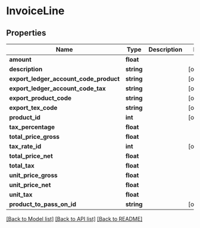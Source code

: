 # InvoiceLine

## Properties
Name | Type | Description | Notes
------------ | ------------- | ------------- | -------------
**amount** | **float** |  | 
**description** | **string** |  | [optional] 
**export_ledger_account_code_product** | **string** |  | [optional] 
**export_ledger_account_code_tax** | **string** |  | [optional] 
**export_product_code** | **string** |  | [optional] 
**export_tex_code** | **string** |  | [optional] 
**product_id** | **int** |  | [optional] 
**tax_percentage** | **float** |  | 
**total_price_gross** | **float** |  | 
**tax_rate_id** | **int** |  | [optional] 
**total_price_net** | **float** |  | 
**total_tax** | **float** |  | 
**unit_price_gross** | **float** |  | 
**unit_price_net** | **float** |  | 
**unit_tax** | **float** |  | 
**product_to_pass_on_id** | **string** |  | [optional] 

[[Back to Model list]](../README.md#documentation-for-models) [[Back to API list]](../README.md#documentation-for-api-endpoints) [[Back to README]](../README.md)


